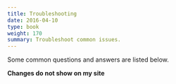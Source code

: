 ```yaml
---
title: Troubleshooting
date: 2016-04-10
type: book
weight: 170
summary: Troubleshoot common issues.
---
```


Some common questions and answers are listed below.

**Changes do not show on my site**
